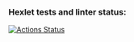 ### Hexlet tests and linter status:
[![Actions Status](https://github.com/TeamOnchik/frontend-project-46/actions/workflows/hexlet-check.yml/badge.svg)](https://github.com/TeamOnchik/frontend-project-46/actions)